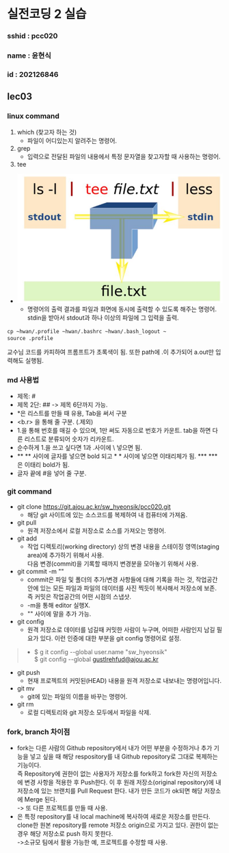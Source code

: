 # 실전코딩 2 실습

### sshid : pcc020
### name : 윤현식
### id : 202126846

## lec03

### linux command
1. which (찾고자 하는 것)
   * 파일이 어디있는지 알려주는 명령어.
1. grep
   * 입력으로 전달된 파일의 내용에서 특정 문자열을 찾고자할 때 사용하는 명령어.
1. tee
* ![tee](../Image/tee.jpeg)
   *  명령어의 출력 결과를 파일과 화면에 동시에 출력할 수 있도록 해주는 명령어. stdin을 받아서 stdout과 하나 이상의 파일에 그 입력을 출력.

 ```
 cp ~hwan/.profile ~hwan/.bashrc ~hwan/.bash_logout ~
 source .profile
 ```
 교수님 코드를 카피하여 프롬프트가 초록색이 됨. 또한 path에 .이 추가되어 a.out만 입력해도 실행됨.


### md 사용법
* 제목: #
* 제목 2단: ## -> 제목 6단까지 가능. 
* *은 리스트를 만들 때 유용, Tab을 써서 구분
* <b.r> 을 통해 줄 구분. (.제외)
* 1.을 통해 번호를 매길 수 있으며, 1만 써도 자동으로 번호가 카운트. tab을 하면 다른 리스트로 분류되어 숫자가 리카운트.
* 순수하게 1.을 쓰고 싶다면 1과 .사이에 \ 넣으면 됨.
* ** ** 사이에 글자를 넣으면 bold 되고 * * 사이에 넣으면 이태리체가 됨. *** ***은 이태리 bold가 됨.
* 글자 끝에 #을 넣어 줄 구분.

### git command
* git clone https://git.ajou.ac.kr/sw_hyeonsik/pcc020.git
   * 해당 git 사이트에 있는 소스코드를 복제하여 내 컴퓨터에 가져옴.
* git pull
   * 원격 저장소에서 로컬 저장소로 소스를 가져오는 명령어.
* git add
   * 작업 디렉토리(working directory) 상의 변경 내용을 스테이징 영역(staging area)에 추가하기 위해서 사용.<br>다음 변경(commit)을 기록할 때까지 변경분을 모아놓기 위해서 사용.
* git commit -m ""
   * commit은 파일 및 폴더의 추가/변경 사항들에 대해 기록을 하는 것, 작업공간 안에 있는 모든 파일과 파일의 데이터를 사진 찍듯이 복사해서 저장소에 보존. 즉 커밋은 작업공간의 어떤 시점의 스냅샷.
   * -m을 통해 editor 실행X.
   * "" 사이에 말을 추가 가능.
* git config
   * 원격 저장소로 데이터를 넘길때 커밋한 사람이 누구며, 어떠한 사람인지 남길 필요가 있다. 이런 인증에 대한 부분을 git config 명령어로 설정.
>* $ g it config --global user.name "sw_hyeonsik" <br>
$ git config --global gustlrehfud@ajou.ac.kr
* git push
   * 현재 프로젝트의 커밋된(HEAD) 내용을 원격 저장소로 내보내는 명령어입니다.
* git mv
   * git에 있는 파일의 이름을 바꾸는 명령어.
* git rm
   * 로컬 디렉토리와 git 저장소 모두에서 파일을 삭제.


### fork, branch 차이점
* fork는 다른 사람의 Github repository에서 내가 어떤 부분을 수정하거나 추가 기능을 넣고 싶을 때 해당 respository를 내 Github repository로 그대로 복제하는 기능이다. <br>
즉 Repository에 권한이 없는 사용자가 저장소를 fork하고 fork한 자신의 저장소에 변경 사항을 적용한 후 Push한다. 이 후 원래 저장소(original repository)에 내 저장소에 있는 브랜치를 Pull Request 한다. 내가 만든 코드가 ok되면 해당 저장소에 Merge 된다. <br>
-> 또 다른 프로젝트를 만들 때 사용.
* 은 특정 repository를 내 local machine에 복사하여 새로운 저장소를 만든다. clone한 원본 repository를 remote 저장소 origin으로 가지고 있다. 권한이 없는 경우 해당 저장소로 push 하지 못한다. <br>
->소규모 팀에서 활용 가능한 예, 프로젝트를 수정할 때 사용.
